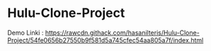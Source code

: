 ﻿# Hulu-Clone-Project

Demo Linki : https://rawcdn.githack.com/hasanilteris/Hulu-Clone-Project/54fe0656b27550b9f581d5a745cfec54aa805a7f/index.html
